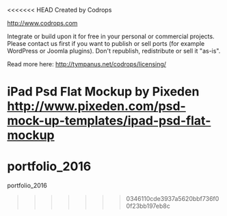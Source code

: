 <<<<<<< HEAD
Created by Codrops

http://www.codrops.com

Integrate or build upon it for free in your personal or commercial projects. Please contact us first if you want to publish or sell ports (for example WordPress or Joomla plugins). Don't republish, redistribute or sell it "as-is". 

Read more here: http://tympanus.net/codrops/licensing/

iPad Psd Flat Mockup by Pixeden http://www.pixeden.com/psd-mock-up-templates/ipad-psd-flat-mockup
=======
# portfolio_2016
portfolio_2016
>>>>>>> 0346110cde3937a5620bbf736f00f23bb197eb8c
